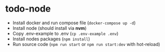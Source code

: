 # todo-node

- Install docker and run compose file (`docker-compose up -d`)
- Install node (should install via **nvm**)
- Copy .env-example to .env (`cp .env-example .env`)
- Install nodes packages (`npm install`)
- Run source code (`npm run start` or `npm run start:dev` with hot-reload)
